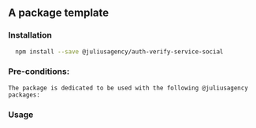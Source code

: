 ## A package template


### Installation
```bash
  npm install --save @juliusagency/auth-verify-service-social
```

### Pre-conditions:
```
The package is dedicated to be used with the following @juliusagency packages:
```

### Usage  
```

```

